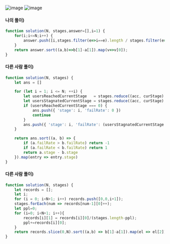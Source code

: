 ![image](https://user-images.githubusercontent.com/87289383/131884107-799caf8e-2387-4dc9-9245-2ad95b900995.png)
![image](https://user-images.githubusercontent.com/87289383/131884317-eaabec5f-448a-4ee9-ba73-712a8364a1b9.png)

#### 나의 풀이)
```javascript
function solution(N, stages,answer=[],i=1) {
    for(i;i<=N;i++) {
        answer.push([i,stages.filter(e=>i==e).length / stages.filter(e=>i<=e).length])
    }
    return answer.sort((a,b)=>b[1]-a[1]).map(v=>v[0]);
}
```

#### 다른 사람 풀이)
```javascript
function solution(N, stages) {
    let ans = []

    for (let i = 1; i <= N; ++i) {
        let usersReachedCurrentStage   = stages.reduce((acc, curStage) => acc + ((curStage >= i) ? 1 : 0), 0)
        let usersStagnatedCurrentStage = stages.reduce((acc, curStage) => acc + ((curStage == i) ? 1 : 0), 0)
        if (usersReachedCurrentStage === 0) {
            ans.push({ 'stage': i, 'failRate': 0 })
            continue
        }
        ans.push({ 'stage': i, 'failRate': (usersStagnatedCurrentStage / usersReachedCurrentStage) })
    }

    return ans.sort((a, b) => {
        if (a.failRate > b.failRate) return -1
        if (a.failRate < b.failRate) return 1
        return a.stage - b.stage
    }).map(entry => entry.stage)
}
```

#### 다른 사람 풀이)
```javascript
function solution(N, stages) {
    let records = [];
    let i;
    for (i = 0; i<N+1; i++) records.push([0,0,i+1]);
    stages.forEach(num => records[num-1][0]++);
    let ppl=0;
    for (i=0; i<N+1; i++){
        records[i][1] = records[i][0]/(stages.length-ppl);
        ppl+=records[i][0];
    }
    return records.slice(0,N).sort((a,b) => b[1]-a[1]).map(el => el[2]);
}
```
